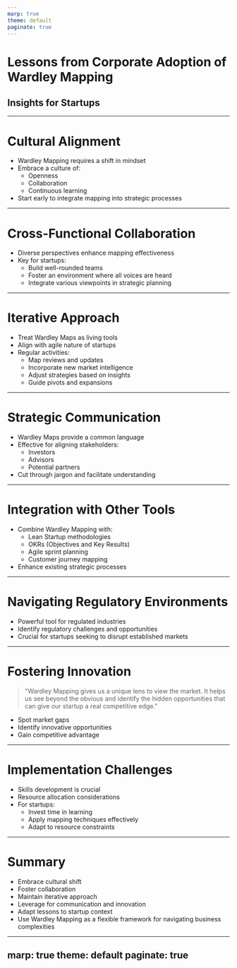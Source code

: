 ```yaml
---
marp: true
theme: default
paginate: true
---
```


# Lessons from Corporate Adoption of Wardley Mapping
## Insights for Startups

---

# Cultural Alignment

- Wardley Mapping requires a shift in mindset
- Embrace a culture of:
  - Openness
  - Collaboration
  - Continuous learning
- Start early to integrate mapping into strategic processes

---

# Cross-Functional Collaboration

- Diverse perspectives enhance mapping effectiveness
- Key for startups:
  - Build well-rounded teams
  - Foster an environment where all voices are heard
  - Integrate various viewpoints in strategic planning

---

# Iterative Approach

- Treat Wardley Maps as living tools
- Align with agile nature of startups
- Regular activities:
  - Map reviews and updates
  - Incorporate new market intelligence
  - Adjust strategies based on insights
  - Guide pivots and expansions

---

# Strategic Communication

- Wardley Maps provide a common language
- Effective for aligning stakeholders:
  - Investors
  - Advisors
  - Potential partners
- Cut through jargon and facilitate understanding

---

# Integration with Other Tools

- Combine Wardley Mapping with:
  - Lean Startup methodologies
  - OKRs (Objectives and Key Results)
  - Agile sprint planning
  - Customer journey mapping
- Enhance existing strategic processes

---

# Navigating Regulatory Environments

- Powerful tool for regulated industries
- Identify regulatory challenges and opportunities
- Crucial for startups seeking to disrupt established markets

---

# Fostering Innovation

> "Wardley Mapping gives us a unique lens to view the market. It helps us see beyond the obvious and identify the hidden opportunities that can give our startup a real competitive edge."

- Spot market gaps
- Identify innovative opportunities
- Gain competitive advantage

---

# Implementation Challenges

- Skills development is crucial
- Resource allocation considerations
- For startups:
  - Invest time in learning
  - Apply mapping techniques effectively
  - Adapt to resource constraints

---

# Summary

- Embrace cultural shift
- Foster collaboration
- Maintain iterative approach
- Leverage for communication and innovation
- Adapt lessons to startup context
- Use Wardley Mapping as a flexible framework for navigating business complexities

---
marp: true
theme: default
paginate: true
---
